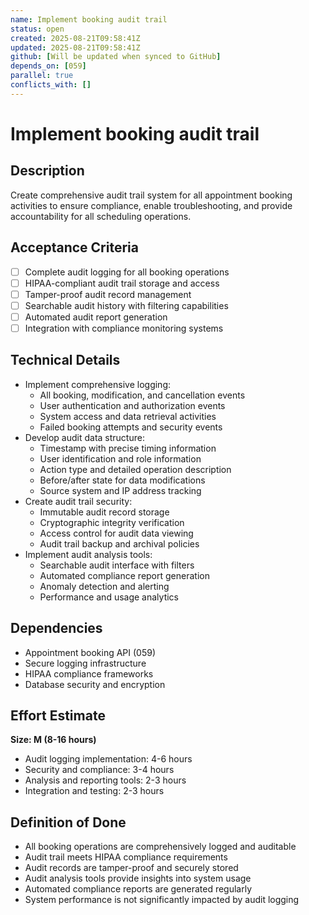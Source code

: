 ```yaml
---
name: Implement booking audit trail
status: open
created: 2025-08-21T09:58:41Z
updated: 2025-08-21T09:58:41Z
github: [Will be updated when synced to GitHub]
depends_on: [059]
parallel: true
conflicts_with: []
---
```


# Implement booking audit trail

## Description
Create comprehensive audit trail system for all appointment booking activities to ensure compliance, enable troubleshooting, and provide accountability for all scheduling operations.

## Acceptance Criteria
- [ ] Complete audit logging for all booking operations
- [ ] HIPAA-compliant audit trail storage and access
- [ ] Tamper-proof audit record management
- [ ] Searchable audit history with filtering capabilities
- [ ] Automated audit report generation
- [ ] Integration with compliance monitoring systems

## Technical Details
- Implement comprehensive logging:
  - All booking, modification, and cancellation events
  - User authentication and authorization events
  - System access and data retrieval activities
  - Failed booking attempts and security events
- Develop audit data structure:
  - Timestamp with precise timing information
  - User identification and role information
  - Action type and detailed operation description
  - Before/after state for data modifications
  - Source system and IP address tracking
- Create audit trail security:
  - Immutable audit record storage
  - Cryptographic integrity verification
  - Access control for audit data viewing
  - Audit trail backup and archival policies
- Implement audit analysis tools:
  - Searchable audit interface with filters
  - Automated compliance report generation
  - Anomaly detection and alerting
  - Performance and usage analytics

## Dependencies
- Appointment booking API (059)
- Secure logging infrastructure
- HIPAA compliance frameworks
- Database security and encryption

## Effort Estimate
**Size: M (8-16 hours)**
- Audit logging implementation: 4-6 hours
- Security and compliance: 3-4 hours
- Analysis and reporting tools: 2-3 hours
- Integration and testing: 2-3 hours

## Definition of Done
- All booking operations are comprehensively logged and auditable
- Audit trail meets HIPAA compliance requirements
- Audit records are tamper-proof and securely stored
- Audit analysis tools provide insights into system usage
- Automated compliance reports are generated regularly
- System performance is not significantly impacted by audit logging